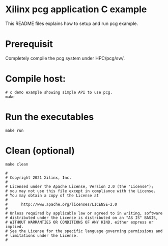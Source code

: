# Xilinx pcg application C example

This README files explains how to setup and run pcg example.  

# Prerequisit

Completely compile the pcg system under HPC/pcg/sw/. 

# Compile host:
```
# c demo example showing simple API to use pcg.
make

```
# Run the executables
```
make run
```

# Clean (optional)
```
make clean
```
```
#
# Copyright 2021 Xilinx, Inc.
#
# Licensed under the Apache License, Version 2.0 (the "License");
# you may not use this file except in compliance with the License.
# You may obtain a copy of the License at
# 
#      http://www.apache.org/licenses/LICENSE-2.0
# 
# Unless required by applicable law or agreed to in writing, software
# distributed under the License is distributed on an "AS IS" BASIS,
# WITHOUT WARRANTIES OR CONDITIONS OF ANY KIND, either express or implied.
# See the License for the specific language governing permissions and
# limitations under the License.
#
```
